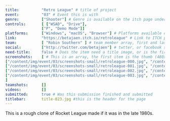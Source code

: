 ```yaml
---
title:          "Retro League" # title of project
event:          "03" # Event this is with
genre:          ["Shooter"] # Genre is available on the itch page under more information
controls:       [ ["WSAD", "Drive"], 
                ["P", "Demo Mode"]]
platforms:      ["Windows", "macOS", "Browser"] # Platforms available on
link:           "https://betajaen.itch.io/retroleague" # Link to ITCH page
team:           [ "Robin Southern" ] # team member array, first and last name only, will auto match against previous entries eventually
social:         ["http://twitter.com/betajaen"] # twtter, or facebook social link for team member. This can be an array to match the team array
need-title:     false # Does the item need a title image, or is the first image in the screenshots it
screenshots:    [ # This is an array, the first item is the thumb (480x270), and the second is the screenshot (1920x1080)
["/content/img/event/03/screenshots-small/retroleague-000.jpg", "/content/img/event/03/screenshots/retroleague-000.jpg"],
["/content/img/event/03/screenshots-small/retroleague-001.jpg", "/content/img/event/03/screenshots/retroleague-001.jpg"],
["/content/img/event/03/screenshots-small/retroleague-002.jpg", "/content/img/event/03/screenshots/retroleague-002.jpg"],
["/content/img/event/03/screenshots-small/retroleague-003.jpg", "/content/img/event/03/screenshots/retroleague-003.jpg"]
]
teamshots:      []
videos:         []
submitted:      true # Was this submission finished and submitted
titlebar:       title-023.jpg #this is the header for the page
---
```

This is a rough clone of Rocket League made if it was in the late 1980s.
